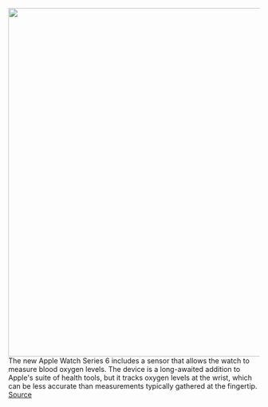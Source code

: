 <img src='https://cdn.vox-cdn.com/thumbor/kyjpR-i7Phb5qClAYOYuTbejxJk=/0x0:1158x843/1200x800/filters:focal(487x330:671x514)/cdn.vox-cdn.com/uploads/chorus_image/image/67415047/lcimg_25fea456_08ef_45e8_9b0e_bab9eb7f8b13.0.jpg' width='700px' /><br/>
The new Apple Watch Series 6 includes a sensor that allows the watch to measure blood oxygen levels. The device is a long-awaited addition to Apple's suite of health tools, but it tracks oxygen levels at the wrist, which can be less accurate than measurements typically gathered at the fingertip.
<a href='https://www.theverge.com/21438576/blood-oxygen-apple-watch-series-6-reliability'> Source <a/>